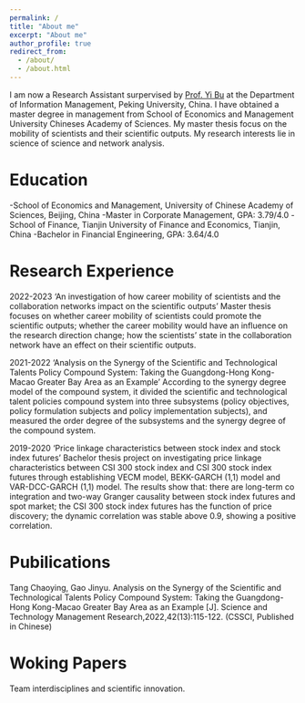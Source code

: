 ```yaml
---
permalink: /
title: "About me"
excerpt: "About me"
author_profile: true
redirect_from: 
  - /about/
  - /about.html
---
```


I am now a Research Assistant surpervised by [Prof. Yi Bu](https://buyi08.wixsite.com/yi-bu) at the Department of Information Management, Peking University, China. I have obtained a master degree in management from School of Economics and Management University Chineses Academy of Sciences. My master thesis focus on  the mobility of scientists and their scientific outputs.  My research interests lie in science of science and network analysis.

Education
======
-School of Economics and Management, University of Chinese Academy of Sciences, Beijing, China
-Master in Corporate Management, GPA: 3.79/4.0
-School of Finance, Tianjin University of Finance and Economics, Tianjin, China
-Bachelor in Financial Engineering, GPA: 3.64/4.0



Research Experience
======
2022-2023	‘An investigation of how career mobility of scientists and the collaboration networks impact on the scientific outputs’
Master thesis focuses on whether career mobility of scientists could promote the scientific outputs; whether the career mobility would have an influence on the research direction change; how the scientists’ state in the collaboration network have an effect on their scientific outputs.

2021-2022	‘Analysis on the Synergy of the Scientific and Technological Talents Policy Compound System: Taking the Guangdong-Hong Kong-Macao Greater Bay Area as an Example’
According to the synergy degree model of the compound system, it divided the scientific and technological talent policies compound system into three subsystems (policy objectives, policy formulation subjects and policy implementation subjects), and measured the order degree of the subsystems and the synergy degree of the compound system.

2019-2020	‘Price linkage characteristics between stock index and stock index futures’
Bachelor thesis project on investigating price linkage characteristics between CSI 300 stock index and CSI 300 stock index futures through establishing VECM model, BEKK-GARCH (1,1) model and VAR-DCC-GARCH (1,1) model. The results show that: there are long-term co integration and two-way Granger causality between stock index futures and spot market; the CSI 300 stock index futures has the function of price discovery; the dynamic correlation was stable above 0.9, showing a positive correlation.

Pubilications
======
Tang Chaoying, Gao Jinyu. Analysis on the Synergy of the Scientific and Technological Talents Policy Compound System: Taking the Guangdong-Hong Kong-Macao Greater Bay Area as an Example [J]. Science and Technology Management Research,2022,42(13):115-122. (CSSCI, Published in Chinese)

Woking Papers
======
Team interdisciplines and scientific innovation.

